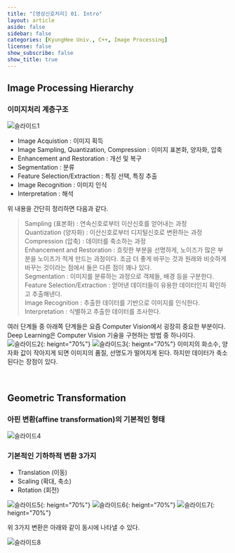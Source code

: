 ```yaml
---
title: "[영상신호처리] 01. Intro"
layout: article
aside: false
sidebar: false
categories: [KyungHee Univ., C++, Image Processing]
license: false
show_subscribe: false
show_title: true
---
```


## Image Processing Hierarchy

### 이미지처리 계층구조

![슬라이드1](https://user-images.githubusercontent.com/79047370/112281527-7be74000-8cc9-11eb-8e2e-49e22314347e.JPG)

- Image Acquistion : 이미지 획득
- Image Sampling, Quantization, Compression : 이미지 표본화, 양자화, 압축
- Enhancement and Restoration : 개선 및 복구
- Segmentation : 분류
- Feature Selection/Extraction : 특징 선택, 특징 추출
- Image Recognition : 이미지 인식
- Interpretation : 해석

위 내용을 간단히 정리하면 다음과 같다.

> Sampling (표본화) : 연속신호로부터 이산신호를 얻어내는 과정<br>
 Quantization (양자화) : 이산신호로부터 디지털신호로 변환하는 과정<br>
 Compression (압축) : 데이터를 축소하는 과정<br>
 Enhancement and Restoration : 흐릿한 부분을 선명하게, 노이즈가 많은 부분을 노이즈가 적게 만드는 과정이다. 조금 더 좋게 바꾸는 것과 원래와 비슷하게 바꾸는 것이라는 점에서 둘은 다른 점이 꽤나 있다.<br>
 Segmentation : 이미지를 분류하는 과정으로 객체들, 배경 등을 구분한다.<br>
 Feature Selection/Extraction : 얻어낸 데이터들이 유용한 데이터인지 확인하고 추출해낸다.<br>
 Image Recognition : 추출한 데이터를 기반으로 이미지를 인식한다.
 Interpretation : 식별하고 추출한 데이터를 조사한다.

여러 단계들 중 아래쪽 단계들은 요즘 Computer Vision에서 굉장히 중요한 부분이다. Deep Learning은 Computer Vision 기술을 구현하는 방법 중 하나이다.
![슬라이드2](https://user-images.githubusercontent.com/79047370/112281838-d8e2f600-8cc9-11eb-858f-4c84471728e6.JPG){: heignt="70%"}
![슬라이드3](https://user-images.githubusercontent.com/79047370/112282018-09c32b00-8cca-11eb-9941-4767cca5d73a.JPG){: heignt="70%"}
이미지의 화소수, 양자화 값이 작아지게 되면 이미지의 품질, 선명도가 떨어지게 된다. 하지만 데이터가 축소된다는 장점이 있다.

<br>

## Geometric Transformation

### 아핀 변환(affine transformation)의 기본적인 형태

![슬라이드4](https://user-images.githubusercontent.com/79047370/112282374-67577780-8cca-11eb-9f5a-ffd6e2972063.JPG)

### 기본적인 기하하적 변환 3가지

- Translation (이동)
- Scaling (확대, 축소)
- Rotation (회전)

![슬라이드5](https://user-images.githubusercontent.com/79047370/112282379-67f00e00-8cca-11eb-9ffa-ea7a22c45840.JPG){: heignt="70%"}
![슬라이드6](https://user-images.githubusercontent.com/79047370/112282380-6888a480-8cca-11eb-8945-1efed5eba669.JPG){: heignt="70%"}
![슬라이드7](https://user-images.githubusercontent.com/79047370/112282381-69213b00-8cca-11eb-8c0c-41d16805304d.JPG){: heignt="70%"}

위 3가지 변환은 아래와 같이 동시에 나타낼 수 있다.

![슬라이드8](https://user-images.githubusercontent.com/79047370/112282384-69213b00-8cca-11eb-99da-56b64516caf6.JPG)
